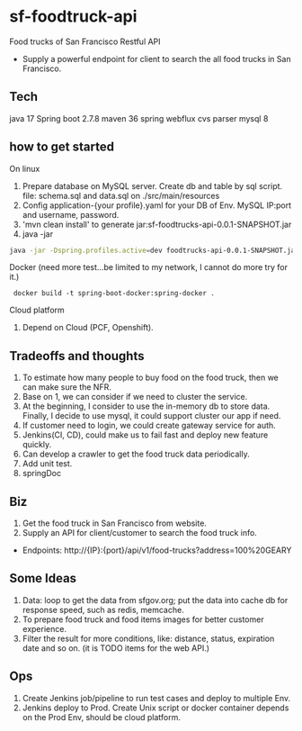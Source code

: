 # sf-foodtruck-api
Food trucks of San Francisco Restful API
- Supply a powerful endpoint for client to search the all food trucks in San Francisco.

## Tech
java 17
Spring boot 2.7.8
maven 36
spring webflux
cvs parser
mysql 8

## how to get started
On linux
1. Prepare database on MySQL server. Create db and table by sql script. file: schema.sql and data.sql on ./src/main/resources
2. Config application-{your profile}.yaml for your DB of Env. MySQL IP:port and username, password.
3. 'mvn clean install' to generate jar:sf-foodtrucks-api-0.0.1-SNAPSHOT.jar
4. java -jar
```bash
java -jar -Dspring.profiles.active=dev foodtrucks-api-0.0.1-SNAPSHOT.jar 
```
Docker (need more test...be limited to my network, I cannot do more try for it.)
```shell
 docker build -t spring-boot-docker:spring-docker .
```
Cloud platform
1. Depend on Cloud (PCF, Openshift). 

## Tradeoffs and thoughts
1. To estimate how many people to buy food on the food truck, then we can make sure the NFR.
2. Base on 1, we can consider if we need to cluster the service.
3. At the beginning, I consider to use the in-memory db to store data. Finally, I decide to use mysql, it could support cluster our app if need.
4. If customer need to login, we could create gateway service for auth.
5. Jenkins(CI, CD), could make us to fail fast and deploy new feature quickly.
6. Can develop a crawler to get the food truck data periodically.
7. Add unit test.
8. springDoc

## Biz
1. Get the food truck in San Francisco from website.
2. Supply an API for client/customer to search the food truck info.

- Endpoints: http://{IP}:{port}/api/v1/food-trucks?address=100%20GEARY 

## Some Ideas 
1. Data: loop to get the data from sfgov.org; put the data into cache db for response speed, such as redis, memcache.
2. To prepare food truck and food items images for better customer experience.
3. Filter the result for more conditions, like: distance, status, expiration date and so on. (it is TODO items for the web API.)

## Ops 
1. Create Jenkins job/pipeline to run test cases and deploy to multiple Env.
2. Jenkins deploy to Prod. Create Unix script or docker container depends on the Prod Env, should be cloud platform.

